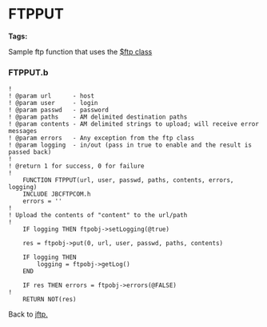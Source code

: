 # FTPPUT

**Tags:**
<badge text='curl' vertical='middle' />
<badge text='ftp' vertical='middle' />

Sample ftp function that uses the [$ftp class](../ftpclass-jabba/#heading)

### FTPPUT.b

```
!
! @param url      - host
! @param user     - login
! @param passwd   - password
! @param paths    - AM delimited destination paths
! @param contents - AM delimited strings to upload; will receive error messages
! @param errors   - Any exception from the ftp class
! @param logging  - in/out (pass in true to enable and the result is passed back)
!
! @return 1 for success, 0 for failure
!
    FUNCTION FTPPUT(url, user, passwd, paths, contents, errors, logging)
    INCLUDE JBCFTPCOM.h
    errors = ''
!
! Upload the contents of "content" to the url/path
!
    IF logging THEN ftpobj->setLogging(@true)

    res = ftpobj->put(0, url, user, passwd, paths, contents)

    IF logging THEN
        logging = ftpobj->getLog()
    END

    IF res THEN errors = ftpobj->errors(@FALSE)
!
    RETURN NOT(res)
```

Back to [jftp.](./../README.md)
